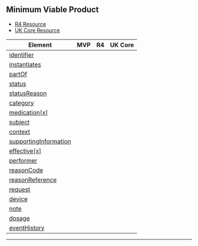 ## Minimum Viable Product

- [R4 Resource](https://www.hl7.org/fhir/medicationdispense.html)
- [UK Core Resource](https://simplifier.net/ukcore-v2/ukcoremedicationstatement)

<table data-responsive>
    <thead>
        <tr>
            <th data-no-sort>Element</th>
            <th data-no-sort>MVP</th>
            <th data-no-sort>R4</th>
            <th data-no-sort>UK Core</th>
        </tr>
    </thead>
    <tbody>
        <!-- identifier -->
        <tr>
            <td><a href="#Elementidentifier4">identifier</a></td>
            <td>
                <span class="mro-circle mandatory" title="Mandatory"></span>
            </td>
            <td>
                 <i class="fas fa-check text-success"></i>
            </td>
            <td>
                 <i class="fas fa-check text-success"></i>
            </td>
        </tr>
        <!-- instantiates -->
        <tr>
            <td><a href="#Elementinstantiates">instantiates</a></td>
            <td>
                <span class="mro-circle unknown" title="Unknown"></span>
            </td>
            <td>
                 <i class="fas fa-check text-success"></i>
            </td>
            <td>
                 <i class="fas fa-check text-success"></i>
            </td>
        </tr>
        <!-- partOf -->
        <tr>
            <td><a href="#ElementpartOf3">partOf</a></td>
            <td>
                <span class="mro-circle unknown" title="Unknown"></span>
            </td>
            <td>
                 <i class="fas fa-check text-success"></i>
            </td>
            <td>
                 <i class="fas fa-check text-success"></i>
            </td>
        </tr>
        <!-- status -->
        <tr>
            <td><a href="#Elementstatus4">status</a></td>
            <td>
                <span class="mro-circle mandatory" title="Mandatory"></span>
            </td>
            <td>
                 <i class="fas fa-check text-success"></i>
            </td>
            <td>
                 <i class="fas fa-check text-success"></i>
            </td>
        </tr>
        <!-- statusReason -->
        <tr>
            <td><a href="#ElementstatusReason4">statusReason</a></td>
            <td>
                <span class="mro-circle unknown" title="Unknown"></span>
            </td>
            <td>
                 <i class="fas fa-check text-success"></i>
            </td>
            <td>
                 <i class="fas fa-check text-success"></i>
            </td>
        </tr>
        <!-- category -->
        <tr>
            <td><a href="#Elementcategory4">category</a></td>
            <td>
                <span class="mro-circle unknown" title="Unknown"></span>
            </td>
            <td>
                 <i class="fas fa-check text-success"></i>
            </td>
            <td>
                 <i class="fas fa-check text-success"></i>
            </td>
        </tr>
        <!-- medication[x] -->
        <tr>
            <td><a href="#Elementmedicationx4">medication[x]</a></td>
            <td>
                <span class="mro-circle mandatory" title="Mandatory"></span>
            </td>
            <td>
                 <i class="fas fa-check text-success"></i>
            </td>
            <td>
                 <i class="fas fa-check text-success"></i>
            </td>
        </tr>
        <!-- subject -->
        <tr>
            <td><a href="#Elementsubject4">subject</a></td>
            <td>
                <span class="mro-circle mandatory" title="Mandatory"></span>
            </td>
            <td>
                 <i class="fas fa-check text-success"></i>
            </td>
            <td>
                 <i class="fas fa-check text-success"></i>
            </td>
        </tr>
        <!-- context -->
        <tr>
            <td><a href="#Elementcontext3">context</a></td>
            <td>
                <span class="mro-circle unknown" title="Unknown"></span>
            </td>
            <td>
                 <i class="fas fa-check text-success"></i>
            </td>
            <td>
                 <i class="fas fa-check text-success"></i>
            </td>
        </tr>
        <!-- supportingInformation -->
        <tr>
            <td><a href="#ElementsupportingInformation3">supportingInformation</a></td>
            <td>
                <span class="mro-circle unknown" title="Unknown"></span>
            </td>
            <td>
                 <i class="fas fa-check text-success"></i>
            </td>
            <td>
                 <i class="fas fa-check text-success"></i>
            </td>
        </tr>
        <!-- effective[x] -->
        <tr>
            <td><a href="#Elementeffectivex2">effective[x]</a></td>
            <td>
                <span class="mro-circle mandatory" title="Mandatory"></span>
            </td>
            <td>
                 <i class="fas fa-check text-success"></i>
            </td>
            <td>
                 <i class="fas fa-check text-success"></i>
            </td>
        </tr>
        <!-- performer -->
        <tr>
            <td><a href="#Elementperformer2">performer</a></td>
            <td>
                <span class="mro-circle unknown" title="Unknown"></span>
            </td>
            <td>
                 <i class="fas fa-check text-success"></i>
            </td>
            <td>
                 <i class="fas fa-check text-success"></i>
            </td>
        </tr>
        <!-- reasonCode -->
        <tr>
            <td><a href="#ElementreasonCode3">reasonCode</a></td>
            <td>
                <span class="mro-circle unknown" title="Unknown"></span>
            </td>
            <td>
                 <i class="fas fa-check text-success"></i>
            </td>
            <td>
                 <i class="fas fa-check text-success"></i>
            </td>
        </tr>
        <!-- reasonReference -->
        <tr>
            <td><a href="#ElementreasonReference3">reasonReference</a></td>
            <td>
                <span class="mro-circle unknown" title="Unknown"></span>
            </td>
            <td>
                 <i class="fas fa-check text-success"></i>
            </td>
            <td>
                 <i class="fas fa-check text-success"></i>
            </td>
        </tr>
        <!-- request -->
        <tr>
            <td><a href="#Elementrequest">request</a></td>
            <td>
                <span class="mro-circle unknown" title="Unknown"></span>
            </td>
            <td>
                 <i class="fas fa-check text-success"></i>
            </td>
            <td>
                 <i class="fas fa-check text-success"></i>
            </td>
        </tr>
        <!-- device -->
        <tr>
            <td><a href="#Elementdevice">device</a></td>
            <td>
                <span class="mro-circle unknown" title="Unknown"></span>
            </td>
            <td>
                 <i class="fas fa-check text-success"></i>
            </td>
            <td>
                 <i class="fas fa-check text-success"></i>
            </td>
        </tr>
        <!-- note -->
        <tr>
            <td><a href="#Elementnote4">note</a></td>
            <td>
                <span class="mro-circle unknown" title="Unknown"></span>
            </td>
            <td>
                 <i class="fas fa-check text-success"></i>
            </td>
            <td>
                 <i class="fas fa-check text-success"></i>
            </td>
        </tr>
        <!-- dosage -->
        <tr>
            <td><a href="#Elementdosage3">dosage</a></td>
            <td>
                <span class="mro-circle mandatory" title="Mandatory"></span>
            </td>
            <td>
                 <i class="fas fa-check text-success"></i>
            </td>
            <td>
                 <i class="fas fa-check text-success"></i>
            </td>
        </tr>
        <!-- eventHistory -->
        <tr>
            <td><a href="#ElementeventHistory3">eventHistory</a></td>
            <td>
                <span class="mro-circle unknown" title="Unknown"></span>
            </td>
            <td>
                 <i class="fas fa-check text-success"></i>
            </td>
            <td>
                 <i class="fas fa-check text-success"></i>
            </td>
        </tr>
    </tbody>
</table>

---